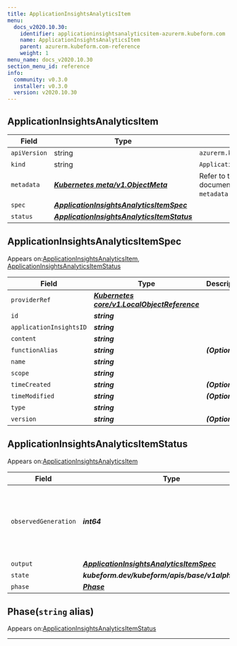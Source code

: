 ```yaml
---
title: ApplicationInsightsAnalyticsItem
menu:
  docs_v2020.10.30:
    identifier: applicationinsightsanalyticsitem-azurerm.kubeform.com
    name: ApplicationInsightsAnalyticsItem
    parent: azurerm.kubeform.com-reference
    weight: 1
menu_name: docs_v2020.10.30
section_menu_id: reference
info:
  community: v0.3.0
  installer: v0.3.0
  version: v2020.10.30
---
```


## ApplicationInsightsAnalyticsItem
| Field | Type | Description |
| ------ | ----- | ----------- |
| `apiVersion` | string | `azurerm.kubeform.com/v1alpha1` |
|    `kind` | string | `ApplicationInsightsAnalyticsItem` |
| `metadata` | ***[Kubernetes meta/v1.ObjectMeta](https://v1-18.docs.kubernetes.io/docs/reference/generated/kubernetes-api/v1.18/#objectmeta-v1-meta)***|Refer to the Kubernetes API documentation for the fields of the `metadata` field.|
| `spec` | ***[ApplicationInsightsAnalyticsItemSpec](#applicationinsightsanalyticsitemspec)***||
| `status` | ***[ApplicationInsightsAnalyticsItemStatus](#applicationinsightsanalyticsitemstatus)***||
## ApplicationInsightsAnalyticsItemSpec

Appears on:[ApplicationInsightsAnalyticsItem](#applicationinsightsanalyticsitem), [ApplicationInsightsAnalyticsItemStatus](#applicationinsightsanalyticsitemstatus)

| Field | Type | Description |
| ------ | ----- | ----------- |
| `providerRef` | ***[Kubernetes core/v1.LocalObjectReference](https://v1-18.docs.kubernetes.io/docs/reference/generated/kubernetes-api/v1.18/#localobjectreference-v1-core)***||
| `id` | ***string***||
| `applicationInsightsID` | ***string***||
| `content` | ***string***||
| `functionAlias` | ***string***| ***(Optional)*** |
| `name` | ***string***||
| `scope` | ***string***||
| `timeCreated` | ***string***| ***(Optional)*** |
| `timeModified` | ***string***| ***(Optional)*** |
| `type` | ***string***||
| `version` | ***string***| ***(Optional)*** |
## ApplicationInsightsAnalyticsItemStatus

Appears on:[ApplicationInsightsAnalyticsItem](#applicationinsightsanalyticsitem)

| Field | Type | Description |
| ------ | ----- | ----------- |
| `observedGeneration` | ***int64***| ***(Optional)*** Resource generation, which is updated on mutation by the API Server.|
| `output` | ***[ApplicationInsightsAnalyticsItemSpec](#applicationinsightsanalyticsitemspec)***| ***(Optional)*** |
| `state` | ***kubeform.dev/kubeform/apis/base/v1alpha1.State***| ***(Optional)*** |
| `phase` | ***[Phase](#phase)***| ***(Optional)*** |
## Phase(`string` alias)

Appears on:[ApplicationInsightsAnalyticsItemStatus](#applicationinsightsanalyticsitemstatus)

---
